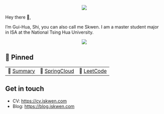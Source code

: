 <!-- ### Hi, I'm [Skwen!](https://i.iskwen.com)👋👋 

<p align="left"> <img
src=https://github-readme-stats.vercel.app/api?username=S-kwen&show_icons=true&hide_rank=truealt=rcurtin%EF%BC%86count_private=true&theme=radical
alt=rcurtin /> </p>

 🔭 I’m currently working on distributed systems.
 -->
 
 <p align="center">
<img src="https://github.com/S-kwen/S-kwen/blob/main/gif/bda5d6b22c98ec451337deec8d199b1e.gif">
</p>

Hey there 👋,

I’m Gui-Hua, Shi, you can also call me Skwen.  I am a master student major in ISA at the National Tsing Hua University.


<p align="center">
<img src="https://github-readme-stats.vercel.app/api?username=S-kwen&show_icons=true&hide_rank=truealt=rcurtin%EF%BC%86count_private=true&theme=radical">
</p>


## 📌 Pinned
| | | |
| :--- | :--- | :--- |
| 👋 [Summary](https://profile-summary-for-github.com/user/S-kwen) | 💖 [SpringCloud](https://github.com/S-kwen/spring-cloud) | 🔪 [LeetCode](https://github.com/S-kwen/leetcode) |

## Get in touch
- CV: https://cv.iskwen.com
- Blog: https://blog.iskwen.com


